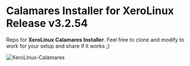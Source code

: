 # Calamares Installer for XeroLinux Release v3.2.54

Repo for **XeroLinux Calamares Installer**. Feel free to clone and modify to work for your setup and share if it works ;)

![XeroLinux-Calamares](https://i.imgur.com/7gEBjJm.png)
